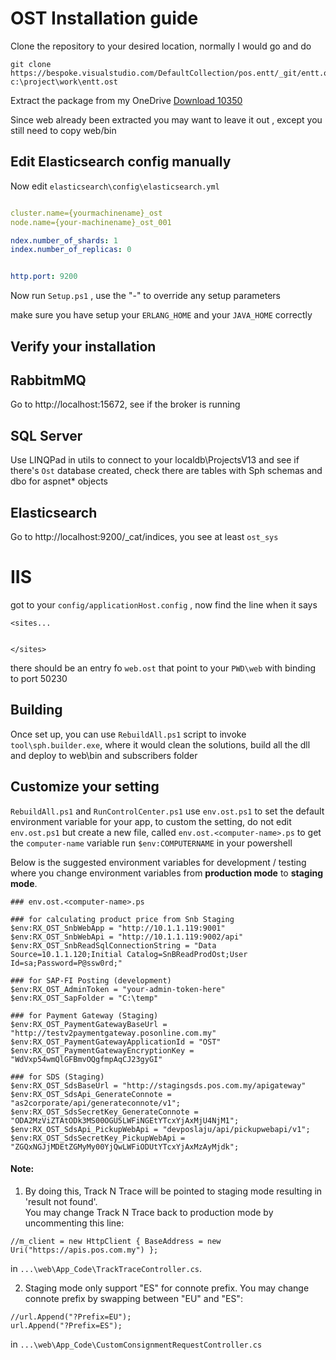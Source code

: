 # OST Installation guide

Clone the repository to your desired location, normally I would go and do
```
git clone https://bespoke.visualstudio.com/DefaultCollection/pos.entt/_git/entt.ost c:\project\work\entt.ost
```

Extract the package from my OneDrive [Download 10350](https://1drv.ms/u/s!AnfOLTS4EYc4g5s3blltwHm5h_0tPw) 

Since web already been extracted you may want to leave it out , except you still need to copy web/bin


## Edit Elasticsearch config manually

Now edit `elasticsearch\config\elasticsearch.yml`

 ```yaml
 
cluster.name={yourmachinename}_ost
node.name={your-machinename}_ost_001

ndex.number_of_shards: 1
index.number_of_replicas: 0


http.port: 9200

```


Now run `Setup.ps1` , use the "-" to override any setup parameters

make sure you have setup your `ERLANG_HOME` and your `JAVA_HOME` correctly


## Verify your installation

## RabbitmMQ
Go to http://localhost:15672, see if the broker is running

## SQL Server 
Use LINQPad in utils to connect to your localdb\ProjectsV13  and see if there's `Ost` database created, check there are tables with Sph schemas and dbo for aspnet* objects


## Elasticsearch
Go to http://localhost:9200/_cat/indices, you see at least `ost_sys`


# IIS
got to your `config/applicationHost.config` , now find the line when it says 
```
<sites...


</sites>
```

there should be an entry fo `web.ost` that point to your `PWD\web` with binding to port 50230


## Building

Once set up, you can use `RebuildAll.ps1` script to invoke `tool\sph.builder.exe`, where it would clean the solutions, build all the dll and deploy to web\bin and subscribers folder


## Customize your setting
`RebuildAll.ps1` and `RunControlCenter.ps1` use `env.ost.ps1` to set the default environment variable for your app, to custom the setting, do not edit `env.ost.ps1` but create a new file, called
`env.ost.<computer-name>.ps` to get the `computer-name` variable run `$env:COMPUTERNAME` in your powershell


Below is the suggested environment variables for development / testing where you change environment variables from **production mode** to **staging mode**.

```
### env.ost.<computer-name>.ps

### for calculating product price from Snb Staging
$env:RX_OST_SnbWebApp = "http://10.1.1.119:9001"
$env:RX_OST_SnbWebApi = "http://10.1.1.119:9002/api"
$env:RX_OST_SnbReadSqlConnectionString = "Data Source=10.1.1.120;Initial Catalog=SnBReadProdOst;User Id=sa;Password=P@ssw0rd;"

### for SAP-FI Posting (development)
$env:RX_OST_AdminToken = "your-admin-token-here"
$env:RX_OST_SapFolder = "C:\temp"

### for Payment Gateway (Staging)
$env:RX_OST_PaymentGatewayBaseUrl = "http://testv2paymentgateway.posonline.com.my"
$env:RX_OST_PaymentGatewayApplicationId = "OST"
$env:RX_OST_PaymentGatewayEncryptionKey = "WdVxp54wmQlGFBmvOQgfmpAqCJ23gyGI"

### for SDS (Staging)
$env:RX_OST_SdsBaseUrl = "http://stagingsds.pos.com.my/apigateway"
$env:RX_OST_SdsApi_GenerateConnote = "as2corporate/api/generateconnote/v1";
$env:RX_OST_SdsSecretKey_GenerateConnote = "ODA2MzViZTAtODk3MS00OGU5LWFiNGEtYTcxYjAxMjU4NjM1";
$env:RX_OST_SdsApi_PickupWebApi = "devposlaju/api/pickupwebapi/v1";
$env:RX_OST_SdsSecretKey_PickupWebApi = "ZGQxNGJjMDEtZGMyMy00YjQwLWFiODUtYTcxYjAxMzAyMjdk";
```

#### Note:
1. By doing this, Track N Trace will be pointed to staging mode resulting in 'result not found'.  
You may change Track N Trace back to production mode by uncommenting this line:

```
//m_client = new HttpClient { BaseAddress = new Uri("https://apis.pos.com.my") };

```
in `...\web\App_Code\TrackTraceController.cs`.

2. Staging mode only support "ES" for connote prefix. 
You may change connote prefix by swapping between "EU" and "ES":

```
//url.Append("?Prefix=EU");
url.Append("?Prefix=ES");
```
in `...\web\App_Code\CustomConsignmentRequestController.cs`